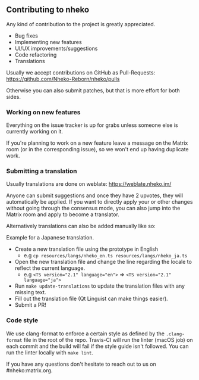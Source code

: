 ## Contributing to nheko

Any kind of contribution to the project is greatly appreciated.

- Bug fixes
- Implementing new features
- UI/UX improvements/suggestions
- Code refactoring
- Translations

Usually we accept contributions on GitHub as Pull-Requests: https://github.com/Nheko-Reborn/nheko/pulls

Otherwise you can also submit patches, but that is more effort for both sides.

### Working on new features

Everything on the issue tracker is up for grabs unless someone else is 
currently working on it. 

If you're planning to work on a new feature leave a message on the Matrix room 
(or in the corresponding issue), so we won't end up having duplicate work.

### Submitting a translation

Usually translations are done on weblate: https://weblate.nheko.im/

Anyone can submit suggestions and once they have 2 upvotes, they will
automatically be applied. If you want to directly apply your or other changes
without going through the consensus mode, you can also jump into the Matrix room
and apply to become a translator.

Alternatively translations can also be added manually like so:

Example for a Japanese translation.
- Create a new translation file using the prototype in English
  - e.g `cp resources/langs/nheko_en.ts resources/langs/nheko_ja.ts`
- Open the new translation file and change the line regarding the locale to reflect the current language.
  - e.g `<TS version="2.1" language="en">` => `<TS version="2.1" language="ja">`
- Run `make update-translations` to update the translation files with any missing text.
- Fill out the translation file (Qt Linguist can make things easier).
- Submit a PR!


### Code style

We use clang-format to enforce a certain style as defined by the `.clang-format`
file in the root of the repo. Travis-CI will run the linter (macOS job) on each 
commit and the build will fail if the style guide isn't followed. You can run the
linter locally with `make lint`.


If you have any questions don't hesitate to reach out to us on #nheko:matrix.org.
